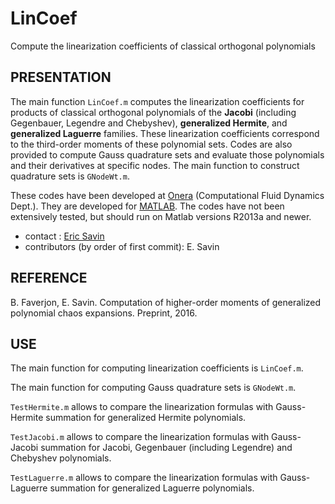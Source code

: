 # LinCoef
Compute the linearization coefficients of classical orthogonal polynomials

## PRESENTATION

The main function `LinCoef.m` computes the linearization coefficients for products of classical orthogonal polynomials
of the __Jacobi__ (including Gegenbauer, Legendre and Chebyshev), __generalized Hermite__, and __generalized Laguerre__ families.
These linearization coefficients correspond to the third-order moments of these polynomial sets.
Codes are also provided to compute Gauss quadrature sets and evaluate those polynomials and their derivatives at specific
nodes. The main function to construct quadrature sets is `GNodeWt.m`.

These codes have been developed at [Onera](http://www.onera.fr) (Computational Fluid Dynamics Dept.). They are developed
for [MATLAB](http://www.mathworks.com/products/matlab/). The codes have not been extensively tested, but should run on Matlab 
versions R2013a and newer.

* contact : [Eric Savin](mailto:eric.savin@onera.fr)
* contributors (by order of first commit): E. Savin

## REFERENCE

B. Faverjon, E. Savin. Computation of higher-order moments of generalized polynomial chaos expansions. Preprint, 2016.

## USE

The main function for computing linearization coefficients is `LinCoef.m`.

The main function for computing Gauss quadrature sets is `GNodeWt.m`.

`TestHermite.m` allows to compare the linearization formulas with Gauss-Hermite summation for generalized Hermite polynomials.

`TestJacobi.m` allows to compare the linearization formulas with Gauss-Jacobi summation for Jacobi, Gegenbauer (including
Legendre) and Chebyshev polynomials.

`TestLaguerre.m` allows to compare the linearization formulas with Gauss-Laguerre summation for generalized Laguerre
polynomials.
